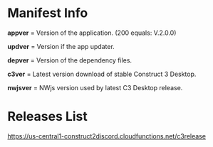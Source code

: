 # Manifest Info
**appver** = Version of the application. (200 equals: V.2.0.0)

**updver** = Version if the app updater.

**depver** = Version of the dependency files.

**c3ver** = Latest version download of stable Construct 3 Desktop.

**nwjsver** = NWjs version used by latest C3 Desktop release.

# Releases List
https://us-central1-construct2discord.cloudfunctions.net/c3release
